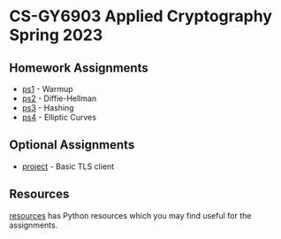 # CS-GY6903 Applied Cryptography Spring 2023

## Homework Assignments

- [ps1](./ps1/) - Warmup
- [ps2](./ps2/) - Diffie-Hellman
- [ps3](./ps3/) - Hashing
- [ps4](./ps4/) - Elliptic Curves


## Optional Assignments

- [project](./project/) - Basic TLS client

## Resources

[resources](https://github.com/cs-gy6903/resources) has Python resources which
you may find useful for the assignments.

